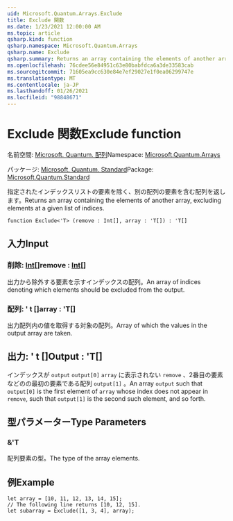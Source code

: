 ```yaml
---
uid: Microsoft.Quantum.Arrays.Exclude
title: Exclude 関数
ms.date: 1/23/2021 12:00:00 AM
ms.topic: article
qsharp.kind: function
qsharp.namespace: Microsoft.Quantum.Arrays
qsharp.name: Exclude
qsharp.summary: Returns an array containing the elements of another array, excluding elements at a given list of indices.
ms.openlocfilehash: 76cdee56e84951c63e80babfdca6a3de33583cab
ms.sourcegitcommit: 71605ea9cc630e84e7ef29027e1f0ea06299747e
ms.translationtype: MT
ms.contentlocale: ja-JP
ms.lasthandoff: 01/26/2021
ms.locfileid: "98848671"
---
```

# <a name="exclude-function"></a><span data-ttu-id="2dca6-102">Exclude 関数</span><span class="sxs-lookup"><span data-stu-id="2dca6-102">Exclude function</span></span>

<span data-ttu-id="2dca6-103">名前空間: [Microsoft. Quantum. 配列](xref:Microsoft.Quantum.Arrays)</span><span class="sxs-lookup"><span data-stu-id="2dca6-103">Namespace: [Microsoft.Quantum.Arrays](xref:Microsoft.Quantum.Arrays)</span></span>

<span data-ttu-id="2dca6-104">パッケージ: [Microsoft. Quantum. Standard](https://nuget.org/packages/Microsoft.Quantum.Standard)</span><span class="sxs-lookup"><span data-stu-id="2dca6-104">Package: [Microsoft.Quantum.Standard](https://nuget.org/packages/Microsoft.Quantum.Standard)</span></span>


<span data-ttu-id="2dca6-105">指定されたインデックスリストの要素を除く、別の配列の要素を含む配列を返します。</span><span class="sxs-lookup"><span data-stu-id="2dca6-105">Returns an array containing the elements of another array, excluding elements at a given list of indices.</span></span>

```qsharp
function Exclude<'T> (remove : Int[], array : 'T[]) : 'T[]
```


## <a name="input"></a><span data-ttu-id="2dca6-106">入力</span><span class="sxs-lookup"><span data-stu-id="2dca6-106">Input</span></span>

### <a name="remove--int"></a><span data-ttu-id="2dca6-107">削除: [Int](xref:microsoft.quantum.lang-ref.int)[]</span><span class="sxs-lookup"><span data-stu-id="2dca6-107">remove : [Int](xref:microsoft.quantum.lang-ref.int)[]</span></span>

<span data-ttu-id="2dca6-108">出力から除外する要素を示すインデックスの配列。</span><span class="sxs-lookup"><span data-stu-id="2dca6-108">An array of indices denoting which elements should be excluded from the output.</span></span>


### <a name="array--t"></a><span data-ttu-id="2dca6-109">配列: ' t []</span><span class="sxs-lookup"><span data-stu-id="2dca6-109">array : 'T[]</span></span>

<span data-ttu-id="2dca6-110">出力配列内の値を取得する対象の配列。</span><span class="sxs-lookup"><span data-stu-id="2dca6-110">Array of which the values in the output array are taken.</span></span>



## <a name="output--t"></a><span data-ttu-id="2dca6-111">出力: ' t []</span><span class="sxs-lookup"><span data-stu-id="2dca6-111">Output : 'T[]</span></span>

<span data-ttu-id="2dca6-112">インデックスが `output` `output[0]` `array` に表示されない `remove` 、2番目の要素などのの最初の要素である配列 `output[1]` 。</span><span class="sxs-lookup"><span data-stu-id="2dca6-112">An array `output` such that `output[0]` is the first element of `array` whose index does not appear in `remove`, such that `output[1]` is the second such element, and so forth.</span></span>

## <a name="type-parameters"></a><span data-ttu-id="2dca6-113">型パラメーター</span><span class="sxs-lookup"><span data-stu-id="2dca6-113">Type Parameters</span></span>

### <a name="t"></a><span data-ttu-id="2dca6-114">&</span><span class="sxs-lookup"><span data-stu-id="2dca6-114">'T</span></span>

<span data-ttu-id="2dca6-115">配列要素の型。</span><span class="sxs-lookup"><span data-stu-id="2dca6-115">The type of the array elements.</span></span>

## <a name="example"></a><span data-ttu-id="2dca6-116">例</span><span class="sxs-lookup"><span data-stu-id="2dca6-116">Example</span></span>

```qsharp
let array = [10, 11, 12, 13, 14, 15];
// The following line returns [10, 12, 15].
let subarray = Exclude([1, 3, 4], array);
```